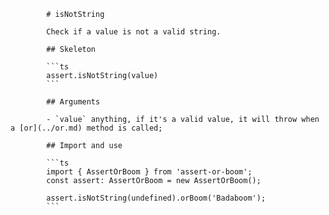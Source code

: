             # isNotString

            Check if a value is not a valid string.

            ## Skeleton

            ```ts
            assert.isNotString(value)
            ```

            ## Arguments

            - `value` anything, if it's a valid value, it will throw when a [or](../or.md) method is called;

            ## Import and use

            ```ts
            import { AssertOrBoom } from 'assert-or-boom';
            const assert: AssertOrBoom = new AssertOrBoom();

            assert.isNotString(undefined).orBoom('Badaboom');
            ```
